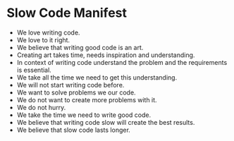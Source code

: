 # Slow Code Manifest
* We love writing code.
* We love to it right.
* We believe that writing good code is an art.
* Creating art takes time, needs inspiration and understanding.
* In context of writing code understand the problem and the requirements is essential.
* We take all the time we need to get this understanding.
* We will not start writing code before.
* We want to solve problems we our code.
* We do not want to create more problems with it.
* We do not hurry.
* We take the time we need to write good code.
* We believe that writing code slow will create the best results.
* We believe that slow code lasts longer.